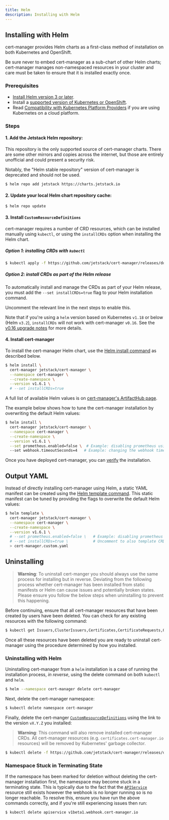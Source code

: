 ```yaml
---
title: Helm
description: Installing with Helm
---
```


## Installing with Helm

cert-manager provides Helm charts as a first-class method of installation on
both Kubernetes and OpenShift.

Be sure never to embed cert-manager as a sub-chart of other Helm charts;
cert-manager manages non-namespaced resources in your cluster and care must be
taken to ensure that it is installed exactly once.

### Prerequisites

- [Install Helm version 3 or later](https://helm.sh/docs/intro/install/).
- Install a
  [supported version of Kubernetes or OpenShift](./supported-releases.md).
- Read [Compatibility with Kubernetes Platform Providers](./compatibility.md) if
  you are using Kubernetes on a cloud platform.

### Steps

#### 1. Add the Jetstack Helm repository:

This repository is the only supported source of cert-manager charts. There are
some other mirrors and copies across the internet, but those are entirely
unofficial and could present a security risk.

Notably, the "Helm stable repository" version of cert-manager is deprecated and
should not be used.

```bash
$ helm repo add jetstack https://charts.jetstack.io
```

#### 2. Update your local Helm chart repository cache:

```bash
$ helm repo update
```

#### 3. Install `CustomResourceDefinitions`

cert-manager requires a number of CRD resources, which can be installed manually
using `kubectl`, or using the `installCRDs` option when installing the Helm
chart.

##### Option 1: installing CRDs with `kubectl`

```bash
$ kubectl apply -f https://github.com/jetstack/cert-manager/releases/download/v1.6.1/cert-manager.crds.yaml
```

##### Option 2: install CRDs as part of the Helm release

To automatically install and manage the CRDs as part of your Helm release, you
must add the `--set installCRDs=true` flag to your Helm installation command.

Uncomment the relevant line in the next steps to enable this.

Note that if you're using a `helm` version based on Kubernetes `v1.18` or below
(Helm `v3.2`), `installCRDs` will not work with cert-manager `v0.16`. See the
[v0.16 upgrade notes](./upgrading/upgrading-0.15-0.16.md#helm) for more details.

#### 4. Install cert-manager

To install the cert-manager Helm chart, use the
[Helm install command](https://helm.sh/docs/helm/helm_install/) as described
below.

```bash
$ helm install \
  cert-manager jetstack/cert-manager \
  --namespace cert-manager \
  --create-namespace \
  --version v1.6.1 \
  # --set installCRDs=true
```

A full list of available Helm values is on
[cert-manager's ArtifactHub page](https://artifacthub.io/packages/helm/cert-manager/cert-manager).

The example below shows how to tune the cert-manager installation by overwriting
the default Helm values:

```bash
$ helm install \
  cert-manager jetstack/cert-manager \
  --namespace cert-manager \
  --create-namespace \
  --version v1.6.1 \
  --set prometheus.enabled=false \  # Example: disabling prometheus using a Helm parameter
  --set webhook.timeoutSeconds=4   # Example: changing the webhook timeout using a Helm parameter
```

Once you have deployed cert-manager, you can [verify](./verify.md) the
installation.

## Output YAML

Instead of directly installing cert-manager using Helm, a static YAML manifest
can be created using the
[Helm template command](https://helm.sh/docs/helm/helm_template/). This static
manifest can be tuned by providing the flags to overwrite the default Helm
values:

```bash
$ helm template \
  cert-manager jetstack/cert-manager \
  --namespace cert-manager \
  --create-namespace \
  --version v1.6.1 \
  # --set prometheus.enabled=false \   # Example: disabling prometheus using a Helm parameter
  # --set installCRDs=true \           # Uncomment to also template CRDs
  > cert-manager.custom.yaml
```

## Uninstalling

> **Warning**: To uninstall cert-manger you should always use the same process
> for installing but in reverse. Deviating from the following process whether
> cert-manager has been installed from static manifests or Helm can cause issues
> and potentially broken states. Please ensure you follow the below steps when
> uninstalling to prevent this happening.

Before continuing, ensure that all cert-manager resources that have been created
by users have been deleted. You can check for any existing resources with the
following command:

```bash
$ kubectl get Issuers,ClusterIssuers,Certificates,CertificateRequests,Orders,Challenges --all-namespaces
```

Once all these resources have been deleted you are ready to uninstall
cert-manager using the procedure determined by how you installed.

### Uninstalling with Helm

Uninstalling cert-manager from a `helm` installation is a case of running the
installation process, _in reverse_, using the delete command on both `kubectl`
and `helm`.

```bash
$ helm --namespace cert-manager delete cert-manager
```

Next, delete the cert-manager namespace:

```bash
$ kubectl delete namespace cert-manager
```

Finally, delete the cert-manger
[`CustomResourceDefinitions`](https://kubernetes.io/docs/concepts/extend-kubernetes/api-extension/custom-resources/)
using the link to the version `vX.Y.Z` you installed:

> **Warning**: This command will also remove installed cert-manager CRDs. All
> cert-manager resources (e.g. `certificates.cert-manager.io` resources) will be
> removed by Kubernetes' garbage collector.

```bash
$ kubectl delete -f https://github.com/jetstack/cert-manager/releases/download/vX.Y.Z/cert-manager.crds.yaml
```

### Namespace Stuck in Terminating State

If the namespace has been marked for deletion without deleting the cert-manager
installation first, the namespace may become stuck in a terminating state. This
is typically due to the fact that the
[`APIService`](https://kubernetes.io/docs/tasks/access-kubernetes-api/setup-extension-api-server)
resource still exists however the webhook is no longer running so is no longer
reachable. To resolve this, ensure you have run the above commands correctly,
and if you're still experiencing issues then run:

```bash
$ kubectl delete apiservice v1beta1.webhook.cert-manager.io
```
